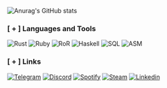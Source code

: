 ![Anurag's GitHub stats](https://github-readme-stats.vercel.app/api?username=kusakabeka&count_private=true&theme=radical)

### [ + ] Languages and Tools
![Rust](https://img.shields.io/badge/RUST-b6400e?style=for-the-badge&logo=rust&logoColor=white)
![Ruby](https://img.shields.io/badge/RUBY-efa995?style=for-the-badge&logo=ruby&logoColor=white)
![RoR](https://img.shields.io/badge/RubyOnRails-efa995?style=for-the-badge&logo=RubyonRails&logoColor=960e16)
![Haskell](https://img.shields.io/badge/HASKELL-453a62?style=for-the-badge&logo=haskell&logoColor=white)
![SQL](https://img.shields.io/badge/SQL-4479a1?style=for-the-badge&logo=mysql&logoColor=white)
![ASM](https://img.shields.io/badge/ASSEMBLY-233c98?style=for-the-badge&logo=byte&logoColor=ca1768)

### [ + ] Links
[![Telegram](https://img.shields.io/badge/Telegram-white?style=for-the-badge&logo=telegram&logoColor=3eceef)](https://t.me/metasploitt)
[![Discord](https://img.shields.io/badge/discord-white?style=for-the-badge&logo=discord&logoColor=5865f2)](https://discordapp.com/users/756794813063626794/)
[![Spotify](https://img.shields.io/badge/spotify-white?style=for-the-badge&logo=spotify&logoColor=25ef3f)](https://open.spotify.com/playlist/0kB8NaR2rrLijZnUSoIYmX?si=a2df98cd1a754a29)
[![Steam](https://img.shields.io/badge/steam-white?style=for-the-badge&logo=steam&logoColor=2b5888)](https://steamcommunity.com/profiles/76561199428185673/)
[![Linkedin](https://img.shields.io/badge/linkedin-white?style=for-the-badge&logo=linkedin&logoColor=0077b7)](https://www.linkedin.com/in/nikita-kuzmin-38677424a/)

